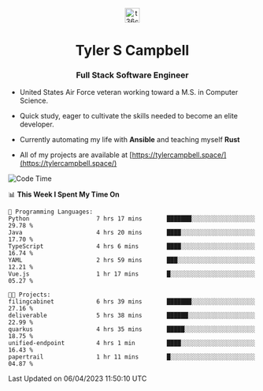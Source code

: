 <p align="center">
<a href="https://www.linkedin.com/in/t36campbell" target="blank"><img align="center" src="https://ik.imagekit.io/t36campbell/Portfolio/linkedin.png.original_m8bbGgPh6.png" alt="t36campbell" height="30" width="30" /></a>
</p>
<h1 align="center">Tyler S Campbell</h1>
<h3 align="center">Full Stack Software Engineer</h3>

* United States Air Force veteran working toward a M.S. in Computer Science.

* Quick study, eager to cultivate the skills needed to become an elite developer.

* Currently automating my life with **Ansible** and teaching myself **Rust**

* All of my projects are available at [https://tylercampbell.space/](https://tylercampbell.space/)

<!--START_SECTION:waka-->
![Code Time](http://img.shields.io/badge/Code%20Time-2%2C366%20hrs%2033%20mins-blue)

📊 **This Week I Spent My Time On** 

```text
💬 Programming Languages: 
Python                   7 hrs 17 mins       ███████░░░░░░░░░░░░░░░░░░   29.78 % 
Java                     4 hrs 20 mins       ████░░░░░░░░░░░░░░░░░░░░░   17.70 % 
TypeScript               4 hrs 6 mins        ████░░░░░░░░░░░░░░░░░░░░░   16.74 % 
YAML                     2 hrs 59 mins       ███░░░░░░░░░░░░░░░░░░░░░░   12.21 % 
Vue.js                   1 hr 17 mins        █░░░░░░░░░░░░░░░░░░░░░░░░   05.27 % 

🐱‍💻 Projects: 
filingcabinet            6 hrs 39 mins       ███████░░░░░░░░░░░░░░░░░░   27.16 % 
deliverable              5 hrs 38 mins       ██████░░░░░░░░░░░░░░░░░░░   22.99 % 
quarkus                  4 hrs 35 mins       █████░░░░░░░░░░░░░░░░░░░░   18.75 % 
unified-endpoint         4 hrs 1 min         ████░░░░░░░░░░░░░░░░░░░░░   16.43 % 
papertrail               1 hr 11 mins        █░░░░░░░░░░░░░░░░░░░░░░░░   04.87 % 
```


 Last Updated on 06/04/2023 11:50:10 UTC
<!--END_SECTION:waka-->
